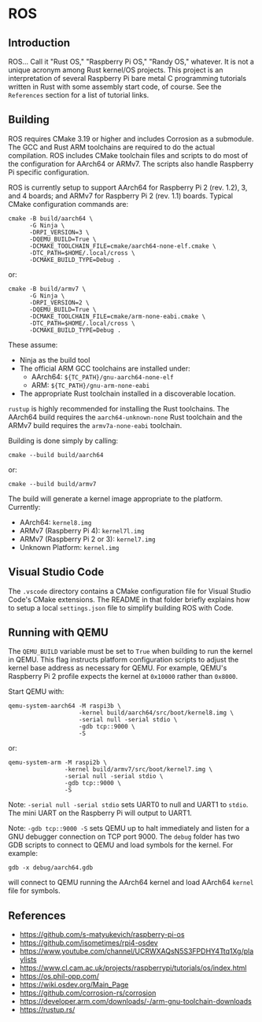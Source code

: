 ROS
===

Introduction
------------

ROS... Call it "Rust OS," "Raspberry Pi OS," "Randy OS," whatever. It is not a
unique acronym among Rust kernel/OS projects. This project is an interpretation
of several Raspberry Pi bare metal C programming tutorials written in Rust with
some assembly start code, of course. See the `References` section for a list of
tutorial links.

Building
--------

ROS requires CMake 3.19 or higher and includes Corrosion as a submodule. The GCC
and Rust ARM toolchains are required to do the actual compilation. ROS includes
CMake toolchain files and scripts to do most of the configuration for AArch64 or
ARMv7. The scripts also handle Raspberry Pi specific configuration.

ROS is currently setup to support AArch64 for Raspberry Pi 2 (rev. 1.2), 3, and
4 boards; and ARMv7 for Raspberry Pi 2 (rev. 1.1) boards. Typical CMake
configuration commands are:

    cmake -B build/aarch64 \
          -G Ninja \
          -DRPI_VERSION=3 \
          -DQEMU_BUILD=True \
          -DCMAKE_TOOLCHAIN_FILE=cmake/aarch64-none-elf.cmake \
          -DTC_PATH=$HOME/.local/cross \
          -DCMAKE_BUILD_TYPE=Debug .

or:

    cmake -B build/armv7 \
          -G Ninja \
          -DRPI_VERSION=2 \
          -DQEMU_BUILD=True \
          -DCMAKE_TOOLCHAIN_FILE=cmake/arm-none-eabi.cmake \
          -DTC_PATH=$HOME/.local/cross \
          -DCMAKE_BUILD_TYPE=Debug .

These assume:

* Ninja as the build tool
* The official ARM GCC toolchains are installed under:
  * AArch64: `${TC_PATH}/gnu-aarch64-none-elf`
  * ARM: `${TC_PATH}/gnu-arm-none-eabi`
* The appropriate Rust toolchain installed in a discoverable location.

`rustup` is highly recommended for installing the Rust toolchains. The AArch64
build requires the `aarch64-unknown-none` Rust toolchain and the ARMv7 build
requires the `armv7a-none-eabi` toolchain.

Building is done simply by calling:

    cmake --build build/aarch64

or:

    cmake --build build/armv7

The build will generate a kernel image appropriate to the platform. Currently:

* AArch64: `kernel8.img`
* ARMv7 (Raspberry Pi 4): `kernel7l.img`
* ARMv7 (Raspberry Pi 2 or 3): `kernel7.img`
* Unknown Platform: `kernel.img`

Visual Studio Code
------------------

The `.vscode` directory contains a CMake configuration file for Visual Studio
Code's CMake extensions. The README in that folder briefly explains how to setup
a local `settings.json` file to simplify building ROS with Code.

Running with QEMU
-----------------

The `QEMU_BUILD` variable must be set to `True` when building to run the kernel
in QEMU. This flag instructs platform configuration scripts to adjust the kernel
base address as necessary for QEMU. For example, QEMU's Raspberry Pi 2 profile
expects the kernel at `0x10000` rather than `0x8000`.

Start QEMU with:

    qemu-system-aarch64 -M raspi3b \
                        -kernel build/aarch64/src/boot/kernel8.img \
                        -serial null -serial stdio \
                        -gdb tcp::9000 \
                        -S

or:

    qemu-system-arm -M raspi2b \
                    -kernel build/armv7/src/boot/kernel7.img \
                    -serial null -serial stdio \
                    -gdb tcp::9000 \
                    -S

Note: `-serial null -serial stdio` sets UART0 to null and UART1 to `stdio`. The
mini UART on the Raspberry Pi will output to UART1.

Note: `-gdb tcp::9000 -S` sets QEMU up to halt immediately and listen for a GNU
debugger connection on TCP port 9000. The `debug` folder has two GDB scripts to
connect to QEMU and load symbols for the kernel. For example:

    gdb -x debug/aarch64.gdb

will connect to QEMU running the AArch64 kernel and load AArch64 `kernel` file
for symbols.

References
----------

  * https://github.com/s-matyukevich/raspberry-pi-os
  * https://github.com/isometimes/rpi4-osdev
  * https://www.youtube.com/channel/UCRWXAQsN5S3FPDHY4Ttq1Xg/playlists
  * https://www.cl.cam.ac.uk/projects/raspberrypi/tutorials/os/index.html
  * https://os.phil-opp.com/
  * https://wiki.osdev.org/Main_Page
  * https://github.com/corrosion-rs/corrosion
  * https://developer.arm.com/downloads/-/arm-gnu-toolchain-downloads
  * https://rustup.rs/